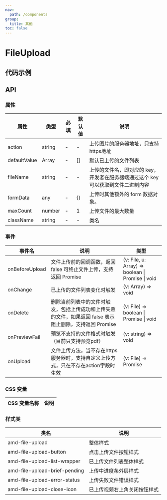 ```yaml
---
nav:
  path: /components
group:
  title: 其他
toc: false
---
```


# FileUpload

## 代码示例

<code src='../../demo/pages/FileUpload'></code>

## API 


### 属性 


| 属性 | 类型 | 必填 | 默认值 | 说明 |
| -----|-----|-----|-----|----- |
| action | string | - | - | 上传图片的服务器地址，只支持https地址 |
| defaultValue | Array<File> | - | [] | 默认已上传的文件列表 |
| fileName | string | - | - | 上传的文件名，即对应的 key，开发者在服务器端通过这个 key 可以获取到文件二进制内容 |
| formData | any | - | {} | 上传时其他额外的 form 数据对象。 |
| maxCount | number | - | 1 | 上传文件的最大数量 |
| className | string | - | - | 类名 |

### 事件 


| 事件名 | 说明 | 类型 |
| -----|-----|----- |
| onBeforeUpload | 文件上传前的回调函数，返回 false 可终止文件上传，支持返回 Promise | (v: File, u: Array<File>) => boolean &verbar; Promise<boolean> &verbar; void |
| onChange | 已上传的文件列表变化时触发 | (v: Array<File>) => void |
| onDelete | 删除当前列表中的文件时触发，包括上传成功和上传失败的文件，如果返回 false 表示阻止删除，支持返回 Promise | (v: File) => boolean &verbar; Promise<boolean> &verbar; void |
| onPreviewFail | 预览不支持的文件格式时触发（目前只支持预览pdf） | (v: string) => void |
| onUpload | 文件上传方法，当不存在https服务器时，支持自定义上传方式，只在不存在action字段时生效 | (v: File) => Promise<File> |

### CSS 变量 

| CSS 变量名称 | 说明 |
| -----|----- |
### 样式类 

| 类名 | 说明 |
| -----|----- |
| amd-file-upload | 整体样式 |
| amd-file-upload-button | 点击上传文件按钮样式 |
| amd-file-upload-list-wrapper | 已上传文件列表整体样式 |
| amd-file-upload-brief-pending | 上传中进度条外层样式 |
| amd-file-upload-error-status | 上传失败文件错误样式 |
| amd-file-upload-close-icon | 已上传视频右上角关闭按钮样式 |


